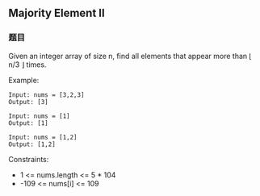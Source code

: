 ## Majority Element II

### 题目
Given an integer array of size n, find all elements that appear more than ⌊ n/3 ⌋ times.

Example:
```
Input: nums = [3,2,3]
Output: [3]

Input: nums = [1]
Output: [1]

Input: nums = [1,2]
Output: [1,2]
```

Constraints:
* 1 <= nums.length <= 5 * 104
* -109 <= nums[i] <= 109
